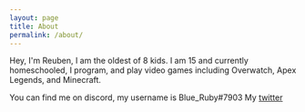 ```yaml
---
layout: page
title: About
permalink: /about/
---
```


Hey, I'm Reuben, I am the oldest of 8 kids. I am 15 and currently homeschooled, I program, and play video games including Overwatch, Apex Legends, and Minecraft.

You can find me on discord, my username is Blue_Ruby#7903
My [twitter](https://twitter.com/Reuben_Talbott)


[jekyll-organization]: https://github.com/jekyll
